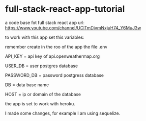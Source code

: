 # full-stack-react-app-tutorial
a code base fot full stack react app
url: https://www.youtube.com/channel/UClTmDivmNxjuH74_Y6MuJ3w

to work with this app set this variables:


remember create in the roo of the app the file .env

API_KEY = api key of api.openweathermap.org

USER_DB = user postgres database

PASSWORD_DB = password postgress database

DB = data base name

HOST = ip or domain of the database

the app is set to work with heroku. 

I made some changes, for example I am using sequelize.
